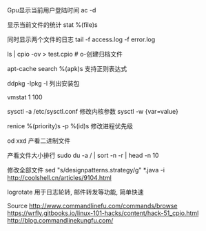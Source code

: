 Gpu显示当前用户登陆时间
ac -d  

显示当前文件的统计
stat %(file)s

同时显示两个文件的日志
tail -f access.log -f error.log

ls | cpio -ov > test.cpio  # o-创建归档文件

apt-cache search %(apk)s 支持正则表达式

ddpkg -lpkg -l 列出安装包

vmstat 1 100

sysctl -a 
/etc/sysctl.conf
修改内核参数
sysctl -w {var=value}

renice %(priority)s -p %(id)s 修改进程优先级

od xxd 产看二进制文件

产看文件大小排行
sudo du -a / | sort -n -r | head -n 10 

修改全部文件
sed "s/designpatterns.strategy/g" *.java -i  
http://coolshell.cn/articles/9104.html

logrotate 
用于日志轮转, 邮件转发等功能, 简单快速

Source
http://www.commandlinefu.com/commands/browse
https://wrfly.gitbooks.io/linux-101-hacks/content/hack-51_cpio.html
http://blog.commandlinekungfu.com/
